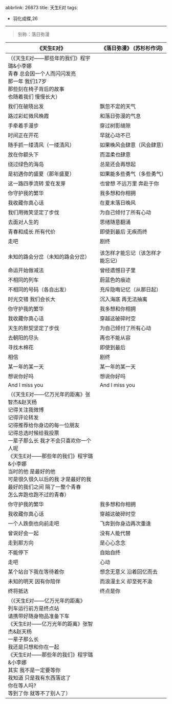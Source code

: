 abbrlink: 26673
title: 天生E对
tags:
  - 羽化成蝶,26
---
> 别称：落日弥漫

|《天生E对》|《落日弥漫》 (苏杉杉作词)|
|--|--|
|（《天生E对——那些年的我们》程宇璐&小李娜<br>青春 总会因一个人而闪闪发亮<br>那一年 我们17岁<br>那些刻在椅子背后的故事<br>也随着我们 慢慢长大）||
|我们在破晓出发|飘忽不定的天气|
|路过彩虹微风晚霞|和落日弥漫的气息|
|手牵着手漫步|穿过树影缝隙|
|时间正在开花|早就心动不已|
|随手抓一缕清风（一缕清风）|如果晚风会肆意（风会肆意）|
|放在你额头下|而温柔也肆意|
|绕过绿色的海岛|总是还会再想起|
|是初遇你的盛夏（那年盛夏）|如果能多些勇气（多些勇气）|
|这一路四季流转 爱在发芽|也曾想 不远万里 奔赴于你|
|你守护我的繁华|我多想和你相拥|
|我收藏你真心话|在夏末落日晚风|
|我们用微笑坚定了步伐|为自己倾付了所有心动|
|去面对人生的|思绪随意翻涌|
|青春和成长 所有代价|即使到最后 无疾而终|
|走吧|剧终|
|      |      |
|未知的路会分岔（未知的路会分岔）|该怎样才能忘记（该怎样才能忘记）|
|命运开始做减法|曾经遗憾日子里|
|不相同的列车|蔚蓝色的痕迹|
|不相同的号码（各自出发）|充斥隐晦记忆（从那日起）|
|时光交错 我们会长大|沉入海底 再无法抽离|
|你守护我的繁华|我多想和你相拥|
|我收藏你真心话|穿越这破碎时空|
|天生的默契坚定了步伐|为自己倾付了所有心动|
|去朝阳的尽头|再也不能从容|
|寻找木棉花|即使到最后|
|相信|剧终|
|某一年的某一天|某一年的某一天|
|想说你好吗|想说你好吗|
|And I miss you|And I miss you|
|（《天生E对——亿万光年的距离》张智杰&赵天杨<br>记得关注我微博<br>记得评论转发<br>记得推荐给你身边的每一位朋友<br>记得总选时候给我投票<br>一辈子那么长 我才不会只喜欢你一个人呢<br>《天生E对——那些年的我们》程宇璐&小李娜<br>当时的他 是最好的他<br>可是很久很久以后的我 才是最好的我<br>最好的我们之间 隔了一整个青春<br>怎么奔跑也跑不过的青春）|      |
|你守护我的繁华|我多想和你相拥|
|我收藏你真心话|穿越这破碎时空|
|一个人跌倒也向前走吧|飞奔到你身边再次重逢|
|曾说好会一起|没有人能代替|
|走到那方向|是心心念念|
|不能停下|自始自终|
|走吧|心动|
|某个站台下我在等待着你|想念无意义 沿着回忆而去|
|未知的明天 因有你陪伴|而浪漫主义 却至死不渝|
|终将抵达|终点是你|
|（《天生E对——亿万光年的距离》<br>列车运行前方是终点站<br>请携带好随身物品准备下车<br>《天生E对——亿万光年的距离》张智杰&赵天杨<br>一辈子那么长<br>我还是只想和你在一起<br>《天生E对——那些年的我们》程宇璐&小李娜<br>其实 我不是一定要等你<br>我知道 只是我有东西落这了<br>你在等人吗?<br>等到了你 就等不了别人了）||